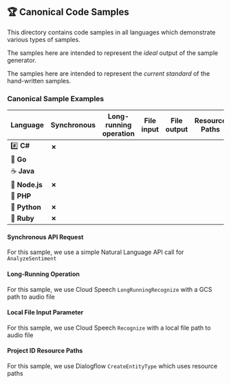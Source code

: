 ## 🏆 Canonical Code Samples

This directory contains code samples in all languages which demonstrate various types of samples.

The samples here are intended to represent the _ideal_ output of the sample generator.

The samples here are intended to represent the _current standard_ of the hand-written samples.

 ###  Canonical Sample Examples

| Language | Synchronous | Long-running operation | File input | File output | Resource Paths | 
|----------|-------------|------------------------|------------|-------------|----------------|
| #️⃣ **C#** | **✗** | | | | |
| 🐹 **Go** | | | | | |
| ☕️ **Java** | | | | | |
| 🚀 **Node.js** | **✗** | | | | |
| 🐘 **PHP** | | | | | |
| 🐍 **Python** | **✗** | | | | |
| 💎 **Ruby** | **✗** | | | | |

#### Synchronous API Request

For this sample, we use a simple Natural Language API call for `AnalyzeSentiment`

#### Long-Running Operation

For this sample, we use Cloud Speech `LongRunningRecognize` with a GCS path to audio file

#### Local File Input Parameter

For this sample, we use Cloud Speech `Recognize` with a local file path to audio file
 
#### Project ID Resource Paths

For this sample, we use Dialogflow `CreateEntityType` which uses resource paths
